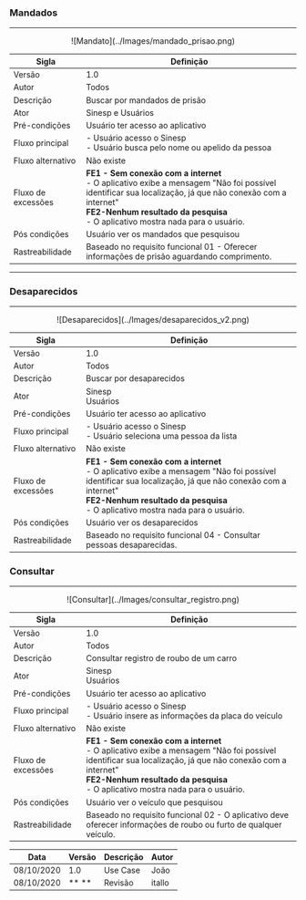 ### Mandados
** **

<center>
![Mandato](../Images/mandado_prisao.png)
</center>

| Sigla              | Definição                                                    |
| ------------------ | ------------------------------------------------------------ |
| Versão             | 1.0                                                          |
| Autor              | Todos                                                        |
| Descrição          | Buscar por mandados de prisão                                |
| Ator               | Sinesp  e Usuários                                           |
| Pré-condições      | Usuário ter acesso ao aplicativo                             |
| Fluxo principal    | - Usuário acesso o Sinesp<br>- Usuário busca pelo nome ou apelido da pessoa |
| Fluxo alternativo  | Não existe                                                   |
| Fluxo de excessões | **FE1 - Sem conexão com a internet**  <br>- O aplicativo exibe a mensagem "Não foi possível identificar sua localização, já que não conexão com a internet"  **<br>FE2-Nenhum resultado da pesquisa**   <br>- O aplicativo mostra nada para  o usuário. |
| Pós condições      | Usuário ver os mandados que pesquisou                        |
| Rastreabilidade    | Baseado no requisito funcional 01 - Oferecer informações de prisão aguardando comprimento. |
** **

### Desaparecidos

** **

<center>
![Desaparecidos](../Images/desaparecidos_v2.png)
</center>

| Sigla              | Definição                                                    |
| ------------------ | ------------------------------------------------------------ |
| Versão             | 1.0                                                          |
| Autor              | Todos                                                        |
| Descrição          | Buscar por desaparecidos                                     |
| Ator               | Sinesp <br>Usuários                                          |
| Pré-condições      | Usuário ter acesso ao aplicativo                             |
| Fluxo principal    | - Usuário acesso o Sinesp<br>- Usuário seleciona uma pessoa da lista |
| Fluxo alternativo  | Não existe                                                   |
| Fluxo de excessões | **FE1 - Sem conexão com a internet**<br>- O aplicativo exibe a mensagem "Não foi possível identificar sua localização, já que não conexão com a internet" <br> **FE2-Nenhum resultado da pesquisa**<br>- O aplicativo mostra nada para  o usuário. |
| Pós condições      | Usuário ver os desaparecidos                                 |
| Rastreabilidade    | Baseado no requisito funcional 04 - Consultar pessoas desaparecidas. |

### Consultar
** **
<center>
![Consultar](../Images/consultar_registro.png)
</center>

| Sigla              | Definição                                                    |
| ------------------ | ------------------------------------------------------------ |
| Versão             | 1.0                                                          |
| Autor              | Todos                                                        |
| Descrição          | Consultar registro de roubo de um carro                      |
| Ator               | Sinesp <br>Usuários                                          |
| Pré-condições      | Usuário ter acesso ao aplicativo                             |
| Fluxo principal    | - Usuário acesso o Sinesp <br>- Usuário insere as informações da placa do veículo |
| Fluxo alternativo  | Não existe                                                   |
| Fluxo de excessões | **FE1 - Sem conexão com a internet**   <br>- O aplicativo exibe a mensagem "Não foi possível identificar sua localização, já que não conexão com a internet" <br> **FE2-Nenhum resultado da pesquisa**<br>- O aplicativo mostra nada para  o usuário. |
| Pós condições      | Usuário ver o veículo que pesquisou                          |
| Rastreabilidade    | Baseado no requisito funcional 02 - O aplicativo deve oferecer informações de roubo ou furto de qualquer veículo. |


<center>

| Data               | Versão             | Descrição          | Autor              |
 |--------------------|--------------------|--------------------|--------------------|
| 08/10/2020         | 1.0                | Use Case | João             |
| 08/10/2020         | ** **                | Revisão | itallo             |

</center>